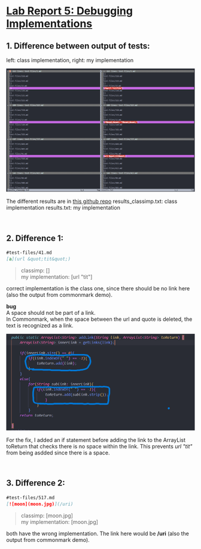 # [Lab Report 5: Debugging Implementations](https://jina-leemon.github.io/CSE15L/Lab_report_4/Lab_report_4)

## 1. Difference between output of tests:

left: class implementation, right: my implementation

![Difference](lab-report-5-vimdiff.png)

The different results are in [this github repo](https://github.com/jina-leemon/markdown-parser)
    results_classimp.txt: class implementation
    results.txt: my implementation

<br>

## 2. Difference 1:
```md
#test-files/41.md 
[a](url &quot;tit&quot;)
```
> classimp: []<br>
my implementation: [url &quot;tit&quot;]

correct implementation is the class one, since there should be no link here (also the output from commonmark demo).

**bug** <br>
A space should not be part of a link.<br>
In Commonmark, when the space between the url and quote is deleted, the text is recognized as a link.

![Difference](lab-report-5-fix1.png)

For the fix, I added an if statement before adding the link to the ArrayList toReturn that checks there is no space within the link.
This prevents *url &quot;tit&quot;* from being asdded since there is a space.

<br>

## 3. Difference 2:
```md
#test-files/517.md 
[![moon](moon.jpg)](/uri)
```
> classimp: [moon.jpg]<br>
my implementation: [moon.jpg]

both have the wrong implementation. The link here would be **/uri** (also the output from commonmark demo).